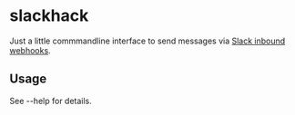 # slackhack

Just a little commmandline interface to send messages via [Slack inbound webhooks]().

## Usage

See --help for details.
